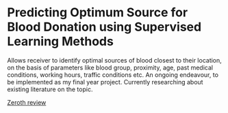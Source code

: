 # Predicting Optimum Source for Blood Donation using Supervised Learning Methods
Allows receiver to identify optimal sources of blood closest to their location, on the basis of parameters like blood group, proximity, age, past medical conditions, working hours, traffic conditions etc. An ongoing endeavour, to be implemented as my final year project. Currently researching about existing literature on the topic. 

[Zeroth review](https://docs.google.com/presentation/d/1TekLvujyQN1iMSS05bPG6U6IHI4j-t13LE7P3yBcdds/edit?usp=sharing)
